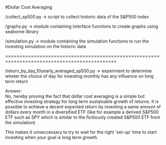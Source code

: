 #Dollar Cost Averaging

/collect_sp500.py -> script to collect historic data of the S&P500 index

/graphs.py -> module containing interface functions to create graphs using seaborne library

/simulation.py -> module containing the simulation functions to run the investing simulation on the historic data

=============================================================================================

/return_by_day_10yearly_averaged_sp500.py -> experiment to determine wheter the choice of day for investing monthly has any influence on long term return

Answer:  
No, hereby proving the fact that dollar cost averaging is a simple but effective investing strategy for long term sustainable growth of returns. It is possible to achieve a decent expected return by investing a same amount of dollars every month in a diversified ETF (like for example a derived S&P500 ETF such as SPY which is similar to the ficitiously created S&P500 ETF from the simulation)

This makes it unneccessary to try to wait for the right 'set-up' time to start investing when your goal is long term growth.
